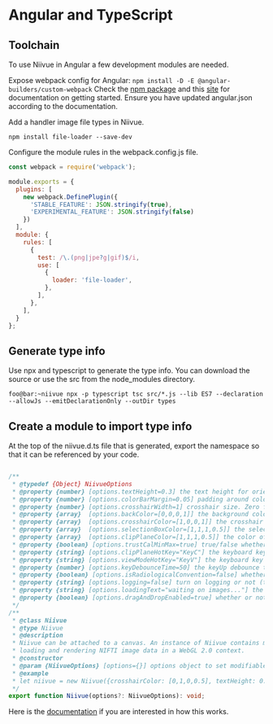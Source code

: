 # Angular and TypeScript

## Toolchain
To use Niivue in Angular a few development modules are needed.

Expose webpack config for Angular: `npm install -D -E @angular-builders/custom-webpack`
Check the [npm package](https://www.npmjs.com/package/@angular-builders/custom-webpack) and this [site](https://developer.okta.com/blog/2019/12/09/angular-webpack) for documentation on getting started. Ensure you have updated angular.json according to the documentation.

Add a handler image file types in Niivue.

`npm install file-loader --save-dev`

Configure the module rules in the webpack.config.js file.
```js
const webpack = require('webpack');

module.exports = {
  plugins: [
    new webpack.DefinePlugin({
      'STABLE_FEATURE': JSON.stringify(true),
      'EXPERIMENTAL_FEATURE': JSON.stringify(false)
    })
  ],
  module: {
    rules: [
      {
        test: /\.(png|jpe?g|gif)$/i,
        use: [
          {
            loader: 'file-loader',
          },
        ],
      },
    ],
  }
};
```


## Generate type info

Use npx and typescript to generate the type info. You can download the source or use the src from the node_modules directory.
```console
foo@bar:~niivue npx -p typescript tsc src/*.js --lib ES7 --declaration --allowJs --emitDeclarationOnly --outDir types
```

## Create a module to import type info
At the top of the niivue.d.ts file that is generated, export the namespace so that it can be referenced by your code.

```ts

/**
 * @typedef {Object} NiivueOptions
 * @property {number} [options.textHeight=0.3] the text height for orientation labels (0 to 1). Zero for no text labels
 * @property {number} [options.colorBarMargin=0.05] padding around colorbar when displayed
 * @property {number} [options.crosshairWidth=1] crosshair size. Zero for no crosshair
 * @property {array}  [options.backColor=[0,0,0,1]] the background color. RGBA values from 0 to 1. Default is black
 * @property {array}  [options.crosshairColor=[1,0,0,1]] the crosshair color. RGBA values from 0 to 1. Default is red
 * @property {array}  [options.selectionBoxColor=[1,1,1,0.5]] the selection box color when the intensty selection box is shown (right click and drag). RGBA values from 0 to 1. Default is transparent white
 * @property {array}  [options.clipPlaneColor=[1,1,1,0.5]] the color of the visible clip plane. RGBA values from 0 to 1. Default is white
 * @property {boolean} [options.trustCalMinMax=true] true/false whether to trust the nifti header values for cal_min and cal_max. Trusting them results in faster loading because we skip computing these values from the data
 * @property {string} [options.clipPlaneHotKey="KeyC"] the keyboard key used to cycle through clip plane orientations. The default is "c"
 * @property {string} [options.viewModeHotKey="KeyV"] the keyboard key used to cycle through view modes. The default is "v"
 * @property {number} [options.keyDebounceTime=50] the keyUp debounce time in milliseconds. The default is 50 ms. You must wait this long before a new hot-key keystroke will be registered by the event listener
 * @property {boolean} [options.isRadiologicalConvention=false] whether or not to use radiological convention in the display
 * @property {string} [options.logging=false] turn on logging or not (true/false)
 * @property {string} [options.loadingText="waiting on images..."] the loading text to display when there is a blank canvas and no images
 * @property {boolean} [options.dragAndDropEnabled=true] whether or not to allow file and url drag and drop on the canvas
 */
/**
 * @class Niivue
 * @type Niivue
 * @description
 * Niivue can be attached to a canvas. An instance of Niivue contains methods for
 * loading and rendering NIFTI image data in a WebGL 2.0 context.
 * @constructor
 * @param {NiivueOptions} [options={}] options object to set modifiable Niivue properties
 * @example
 * let niivue = new Niivue({crosshairColor: [0,1,0,0.5], textHeight: 0.5}) // a see-through green crosshair, and larger text labels
 */
export function Niivue(options?: NiivueOptions): void;
```

Here is the [documentation](https://www.typescriptlang.org/docs/handbook/declaration-files/templates/module-d-ts.html) if you are interested in how this works.





